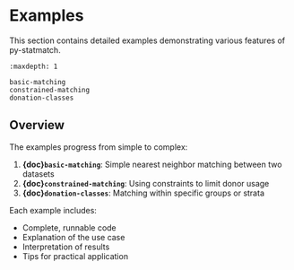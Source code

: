 # Examples

This section contains detailed examples demonstrating various features of py-statmatch.

```{toctree}
:maxdepth: 1

basic-matching
constrained-matching
donation-classes
```

## Overview

The examples progress from simple to complex:

1. **{doc}`basic-matching`**: Simple nearest neighbor matching between two datasets
2. **{doc}`constrained-matching`**: Using constraints to limit donor usage
3. **{doc}`donation-classes`**: Matching within specific groups or strata

Each example includes:
- Complete, runnable code
- Explanation of the use case
- Interpretation of results
- Tips for practical application